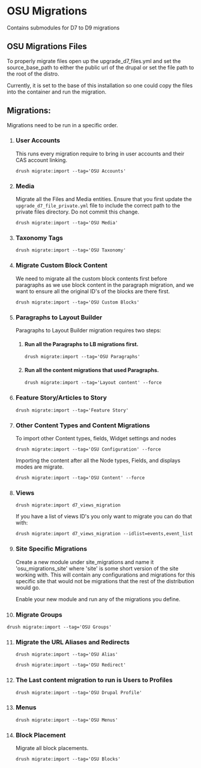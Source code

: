 # OSU Migrations

Contains submodules for D7 to D9 migrations

## OSU Migrations Files

To properly migrate files open up the upgrade_d7_files.yml and set the source_base_path to either the public url of the
drupal or set the file path to the root of the distro.

Currently, it is set to the base of this installation so one could copy the files into the container and run the
migration.

## Migrations:

Migrations need to be run in a specific order.

1. ### User Accounts

   This runs every migration require to bring in user accounts and their CAS account linking.

   `drush migrate:import --tag='OSU Accounts'`

2. ### Media
   Migrate all the Files and Media entities.
   Ensure that you first update the `upgrade_d7_file_private.yml` file to include the correct path to the private files
   directory. Do not commit this change.

   `drush migrate:import --tag='OSU Media'`

3. ### Taxonomy Tags
   `drush migrate:import --tag='OSU Taxonomy'`

4. ### Migrate Custom Block Content
   We need to migrate all the custom block contents first before paragraphs as we use block content in the paragraph
   migration, and we want to ensure all the original ID's of the blocks are there first.

   `drush migrate:import --tag='OSU Custom Blocks'`
5. ### Paragraphs to Layout Builder
   Paragraphs to Layout Builder migration requires two steps:

    1. #### Run all the Paragraphs to LB migrations first.
       `drush migrate:import --tag='OSU Paragraphs'`

    2. #### Run all the content migrations that used Paragraphs.
       `drush migrate:import --tag='Layout content' --force`

6. ### Feature Story/Articles to Story
   `drush migrate:import --tag='Feature Story'`

7. ### Other Content Types and Content Migrations
   To import other Content types, fields, Widget settings and nodes

   `drush migrate:import --tag='OSU Configuration' --force`

   Importing the content after all the Node types, Fields, and displays modes are migrate.

   `drush migrate:import --tag='OSU Content' --force`
8. ### Views
   `drush migrate:import d7_views_migration`

   If you have a list of views ID's you only want to migrate you can do that with:

   `drush migrate:import d7_views_migration --idlist=events,event_list`

9. ### Site Specific Migrations
   Create a new module under site_migrations and name it 'osu_migrations_site' where 'site' is some short version of the
   site working with. This will contain any configurations and migrations for this specific site that would not be
   migrations that the rest of the distribution would go.

   Enable your new module and run any of the migrations you define.
10. ### Migrate Groups

`drush migrate:import --tag='OSU Groups'`

11. ### Migrate the URL Aliases and Redirects
    `drush migrate:import --tag='OSU Alias'`

    `drush migrate:import --tag='OSU Redirect'`

12. ### The Last content migration to run is Users to Profiles
    `drush migrate:import --tag='OSU Drupal Profile'`

13. ### Menus
    `drush migrate:import --tag='OSU Menus'`

14. ### Block Placement
    Migrate all block placements.

    `drush migrate:import --tag='OSU Blocks'`
